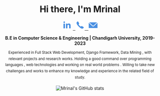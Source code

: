 
<div align="center">
 
<h1 >Hi there, I'm Mrinal</h1>
  
 <label><a href="https://www.linkedin.com/in/mrinal-mayank-bb3112200/"><img src="https://github.com/mrinalmayank7/mrinalmayank7/blob/main/IMAGES/linkedin.png"></img></a> </label>
<label><a href="https://api.whatsapp.com/send/?phone=+917858832086&text=Hello">&nbsp; <img src="https://github.com/mrinalmayank7/mrinalmayank7/blob/main/IMAGES/phone.png"></img> </a></label>
<label><a href="mailto:mrinalmayank7@gmail.com"> &nbsp; <img src="https://github.com/mrinalmayank7/mrinalmayank7/blob/main/IMAGES/mail.png"> </img></a></label>

  
<p ><b>B.E in Computer Science & Engineering | Chandigarh University, 2019-2023</b></p>
<sup>Experienced in  Full Stack Web Development, Django Framework, Data Mining , with relevant projects and research works. Holding a good command over programming languages , web technologies and working on real world problems . Willing to take new challenges and works to enhance my knowledge and experience in the related field of study. </sup>



 ![Mrinal's GitHub stats](https://github-readme-stats.vercel.app/api?username=mrinalmayank7&show_icons=true&hide=contribs,issues)
 
</div>


